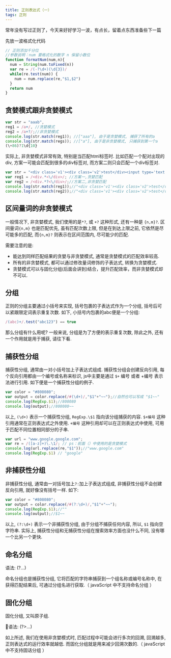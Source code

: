 ```yaml
---
title: 正则表达式（一）
tags: 正则
---
```


常年没有写过正则了，今天来好好学习一波，有点长，留着点东西准备些下一篇

先放一波格式化代码
<!--more-->
``` javascript
// 正则添加千分位
//参数说明：num 要格式化的数字 n 保留小数位
function formatNum(num,n){
  num = String(num.toFixed(n))
  var re = /(-?\d+)(\d{3})/
  while(re.test(num)) {
    num = num.replace(re,"$1,$2")
  }
  return num
}
```

## 贪婪模式跟非贪婪模式
``` javascript
var str = "aaab",
reg1 = /a+/, //贪婪模式
reg2 = /a+?/;//非贪婪模式
console.log(str.match(reg1)); //["aaa"], 由于是贪婪模式, 捕获了所有的a
console.log(str.match(regs)); //["a"], 由于是非贪婪模式, 只捕获到第一个a
(\+86)?1\d{10}
```

实际上, 非贪婪模式非常有效, 特别是当匹配html标签时. 比如匹配一个配对出现的div, 方案一可能会匹配到很多的div标签对, 而方案二则只会匹配一个div标签对.

``` javascript
var str = "<div class='v1'><div class='v2'>test</div><input type='text'/></div>";
var reg1 = /<div.*<\/div>/; //方案一,贪婪匹配
var reg2 = /<div.*?<\/div>/;//方案二,非贪婪匹配
console.log(str.match(reg1));//"<div class='v1'><div class='v2'>test</div><input type='text'/></div>"
console.log(str.match(reg2));//"<div class='v1'><div class='v2'>test</div>"
```

## 区间量词的非贪婪模式

一般情况下, 非贪婪模式, 我们使用的是`*?`, 或 `+?` 这种形式, 还有一种是 `{n,m}?`.
区间量词`{n,m}` 也是匹配优先, 虽有匹配次数上限, 但是在到达上限之前, 它依然是尽可能多的匹配, 而`{n,m}?` 则表示在区间范围内, 尽可能少的匹配.

需要注意的是:

- 能达到同样匹配结果的贪婪与非贪婪模式, 通常是贪婪模式的匹配效率较高.
- 所有的非贪婪模式, 都可以通过修改量词修饰的子表达式, 转换为贪婪模式.
- 贪婪模式可以与固化分组(后面会讲到)结合，提升匹配效率，而非贪婪模式却不可以.

## 分组

正则的分组主要通过小括号来实现, 括号包裹的子表达式作为一个分组, 括号后可以紧跟限定词表示重复次数. 如下, 小括号内包裹的abc便是一个分组:

``` javascript
/(abc)+/.test("abc123") == true
```

那么分组有什么用呢? 一般来说, 分组是为了方便的表示重复次数, 除此之外, 还有一个作用就是用于捕获, 请往下看.

## 捕获性分组

捕获性分组, 通常由一对小括号加上子表达式组成. 捕获性分组会创建反向引用, 每个反向引用都由一个编号或名称来标识, js中主要是通过 `$+` 编号 或者 +编号 表示法进行引用. 如下便是一个捕获性分组的例子.

``` javascript
var color = "#808080";
var output = color.replace(/#(\d+)/,"$1"+"~~");//自然也可以写成 "$1~~"
console.log(RegExp.$1);//808080
console.log(output);//808080~~
```

以上, `(\d+)` 表示一个捕获性分组, `RegExp.\$1` 指向该分组捕获的内容. `$+编号` 这种引用通常在正则表达式之外使用. `+编号` 这种引用却可以在正则表达式中使用, 可用于匹配不同位置相同部分的子串.

``` javascript
var url = "www.google.google.com";
var re = /([a-z]+)\.\1/; // ps：前面（）中使用的是贪婪模式
console.log(url.replace(re,"$1"));//"www.google.com"
console.log(RegExp.$1) // "google"
```

## 非捕获性分组

非捕获性分组, 通常由一对括号加上`?:`加上子表达式组成, 非捕获性分组不会创建反向引用, 就好像没有括号一样. 如下:

``` javascript
var color = "#808080";
var output = color.replace(/#(?:\d+)/,"$1"+"~~");
console.log(RegExp.$1);//""
console.log(output);//$1~~
```

以上, `(?:\d+)` 表示一个非捕获性分组, 由于分组不捕获任何内容, 所以, `$1` 指向空字符串.
实际上, 捕获性分组和无捕获性分组在搜索效率方面也没什么不同, 没有哪一个比另一个更快.

## 命名分组

语法: (?…)

命名分组也是捕获性分组, 它将匹配的字符串捕获到一个组名称或编号名称中, 在获得匹配结果后, 可通过分组名进行获取.（ javaScript 中不支持命名分组 ）

## 固化分组


固化分组, 又叫原子组.

语法: (?>…)

如上所述, 我们在使用非贪婪模式时, 匹配过程中可能会进行多次的回溯, 回溯越多, 正则表达式的运行效率就越低. 而固化分组就是用来减少回溯次数的.（ javaScript 中不支持固话分组 ）

